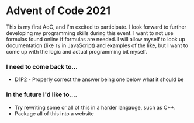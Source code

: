 # Advent of Code 2021
This is my first AoC, and I'm excited to participate. I look forward to further developing my programming skills during this event. I want to not use formulas found online if formulas are needed. I will allow myself to look up documentation (like `fs` in JavaScript) and examples of the like, but I want to come up with the logic and actual programming bit myself.
### I need to come back to...
* D1P2 - Properly correct the answer being one below what it should be

### In the future I'd like to....
* Try rewriting some or all of this in a harder langauge, such as C++.
* Package all of this into a website
